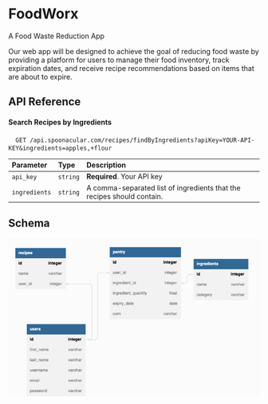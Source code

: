 # FoodWorx

A Food Waste Reduction App

Our web app will be designed to achieve the goal of reducing food waste by providing a platform for users to manage their food inventory, track expiration dates, and receive recipe recommendations based on items that are about to expire.

## API Reference

#### Search Recipes by Ingredients

```http
  GET /api.spoonacular.com/recipes/findByIngredients?apiKey=YOUR-API-KEY&ingredients=apples,+flour
```

| Parameter     | Type     | Description                |
| :-----------  | :------- | :------------------------- |
| `api_key`     | `string` | **Required**. Your API key |
| `ingredients` | `string` | A comma-separated list of ingredients that the recipes should contain. |

## Schema

![Schema diagram](images/schema.png "Schema diagram")